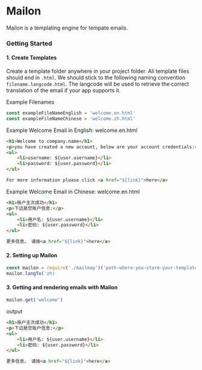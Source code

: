 # Mailon

Mailon is a templating engine for tempate emails. 

### Getting Started

#### 1. Create Templates
Create a template folder anywhere in your project folder. All template files should end in <code>.html</code>. We should stick to the following naming convention <code>filename.langcode.html</code>. The langcode will be used to retrieve the correct translation of the email if your app supports it. 

Example Filenames
```js
const exampleFileNameEnglish = 'welcome.en.html'
const exampleFileNameChinese = 'welcome.zh.html'
```

Example Welcome Email in English: welcome.en.html

```html
<h1>Welcome to company.name</h1>
<p>you have created a new account, below are your account credentials:</p>
<ul>
    <li>username: ${user.username}</li>
    <li>password: ${user.password}</li>
</ul>

For more information please click <a href="${link}">here</a>
```

Example Welcome Email in Chinese: welcome.en.html

```html
<h1>账户主次成功</h1>
<p>下边是您账户信息:</p>
<ul>
    <li>用户名: ${user.username}</li>
    <li>密码: ${user.password}</li>
</ul>

更多信息， 请按<a href="${link}">here</a>
```

#### 2. Setting up Mailon
```js
const mailon = require('./mailmap')('path-where-you-store-your-templates')
mailon.langTo('zh)
```

#### 3. Getting and rendering emails with Mailon
```js
mailon.get('welcome')
```

output

```html
<h1>账户主次成功</h1>
<p>下边是您账户信息:</p>
<ul>
    <li>用户名: ${user.username}</li>
    <li>密码: ${user.password}</li>
</ul>

更多信息， 请按<a href="${link}">here</a>
```
